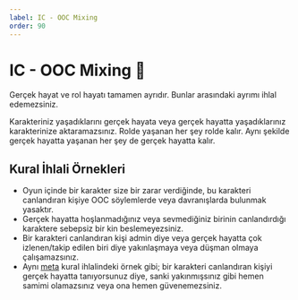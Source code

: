 ```yaml
---
label: IC - OOC Mixing
order: 90
---
```


# IC - OOC Mixing :dna:

Gerçek hayat ve rol hayatı tamamen ayrıdır. Bunlar arasındaki ayrımı ihlal edemezsiniz.

Karakteriniz yaşadıklarını gerçek hayata veya gerçek hayatta yaşadıklarınız karakterinize aktaramazsınız. Rolde yaşanan her şey rolde kalır. Aynı şekilde gerçek hayatta yaşanan her şey de gerçek hayatta kalır.

## Kural İhlali Örnekleri

- Oyun içinde bir karakter size bir zarar verdiğinde, bu karakteri canlandıran kişiye OOC söylemlerde veya davranışlarda bulunmak yasaktır.
- Gerçek hayatta hoşlanmadığınız veya sevmediğiniz birinin canlandırdığı karaktere sebepsiz bir kin beslemeyezsiniz.
- Bir karakteri canlandıran kişi admin diye veya gerçek hayatta çok izlenen/takip edilen biri diye yakınlaşmaya veya düşman olmaya çalışamazsınız.
- Aynı [meta](/rules/terminology/meta.md#kural-i̇hlali-örnekleri) kural ihlalindeki örnek gibi; bir karakteri canlandıran kişiyi gerçek hayatta tanıyorsunuz diye, sanki yakınmışsınız gibi hemen samimi olamazsınız veya ona hemen güvenemezsiniz.